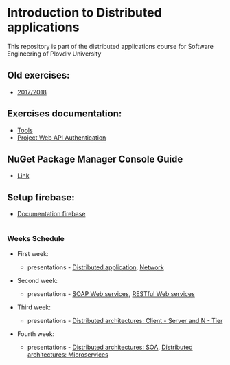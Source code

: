 # Introduction to Distributed applications
This repository is part of the distributed applications course for Software Engineering of Plovdiv University


## Old exercises:
* [2017/2018](https://github.com/pkyurkchiev/distributed-applications-se/tree/master/exercises)


## Exercises documentation:
* [Tools](https://github.com/pkyurkchiev/distributed-applications-for-se/tree/master/documentations/tools.md)
* [Project Web API Authentication](https://github.com/pkyurkchiev/distributed-applications-for-se/tree/master/documentations/project-authentication.md)


## NuGet Package Manager Console Guide
* [Link](https://github.com/pkyurkchiev/distributed-applications-se-p/tree/master/documentations/nuget-console.md)


## Setup firebase:
* [Documentation firebase](https://github.com/pkyurkchiev/distributed-applications-for-se/tree/master/documentations/setup-firebase.md)


#
### Weeks Schedule

* First week: 
  * presentations - [Distributed application](https://github.com/pkyurkchiev/distributed-applications-se/tree/master/presentations/Lecture-01.pdf), [Network](https://github.com/pkyurkchiev/distributed-applications-se/tree/master/presentations/Lecture-02.pdf)
  
* Second week:
  * presentations - [SOAP Web services](https://github.com/pkyurkchiev/distributed-applications-se/tree/master/presentations/Lecture-03.pdf), [RESTful Web services](https://github.com/pkyurkchiev/distributed-applications-se/tree/master/presentations/Lecture-04.pdf)
  
* Third week:
  * presentations - [Distributed architectures: Client - Server and N - Tier](https://github.com/pkyurkchiev/distributed-applications-se/tree/master/presentations/Lecture-05.pdf)
  
* Fourth week:
  * presentations - [Distributed architectures: SOA](https://github.com/pkyurkchiev/distributed-applications-se/tree/master/presentations/Lecture-06.pdf), [Distributed architectures: Microservices](https://github.com/pkyurkchiev/distributed-applications-se/tree/master/presentations/Lecture-07.pdf)
